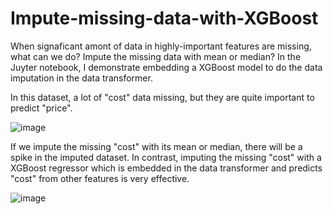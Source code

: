 # Impute-missing-data-with-XGBoost
When signaficant amont of data in highly-important features are missing, what can we do? Impute the missing data with mean or median? In the Juyter notebook, I demonstrate embedding a XGBoost model to do the data imputation in the data transformer.

In this dataset, a lot of "cost" data missing, but they are quite important to predict "price".

![image](https://github.com/hanfei1986/XGBoost-missing-data-imputer/assets/59255164/0e6c7106-af83-4cad-850c-40541113952b)

If we impute the missing "cost" with its mean or median, there will be a spike in the imputed dataset. In contrast, imputing the missing "cost" with a XGBoost regressor which is embedded in the data transformer and predicts "cost" from other features is very effective.

![image](https://github.com/hanfei1986/XGBoost-missing-data-imputer/assets/59255164/d1f08e52-020a-4f1b-b2a1-103a5fb9122e)

